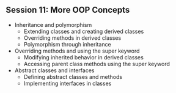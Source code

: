 ## Session 11: More OOP Concepts
- Inheritance and polymorphism
  - Extending classes and creating derived classes
  - Overriding methods in derived classes
  - Polymorphism through inheritance
- Overriding methods and using the super keyword
  - Modifying inherited behavior in derived classes
  - Accessing parent class methods using the super keyword
- Abstract classes and interfaces
  - Defining abstract classes and methods
  - Implementing interfaces in classes

